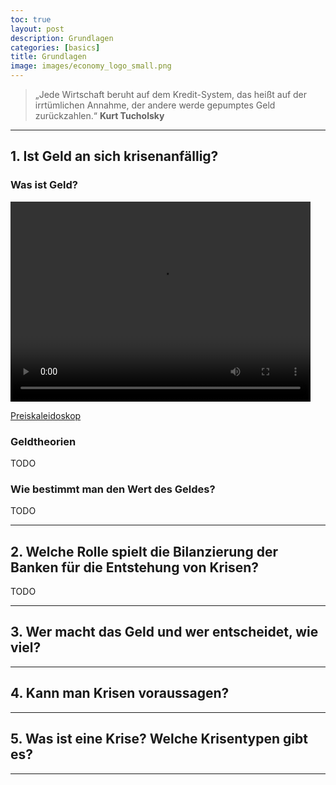 ```yaml
---
toc: true
layout: post
description: Grundlagen 
categories: [basics]
title: Grundlagen
image: images/economy_logo_small.png
---
```


> „Jede Wirtschaft beruht auf dem Kredit-System, das heißt auf der irrtümlichen Annahme, der andere werde gepumptes Geld zurückzahlen.“ **Kurt Tucholsky**


---

## 1. Ist Geld an sich krisenanfällig?

### Was ist Geld?

<video width="480" height="320" controls="controls">
  <source src="images/basics_money_1.mp4" type="video/mp4">
</video>

[Preiskaleidoskop](https://service.destatis.de/Voronoi/PreisKaleidoskop.svg) 

### Geldtheorien
TODO

### Wie bestimmt man den Wert des Geldes?
TODO

---

## 2. Welche Rolle spielt die Bilanzierung der Banken für die Entstehung von Krisen?
TODO

---

## 3. Wer macht das Geld und wer entscheidet, wie viel?

---
## 4. Kann man Krisen voraussagen?

---
## 5. Was ist eine Krise? Welche Krisentypen gibt es?

---



